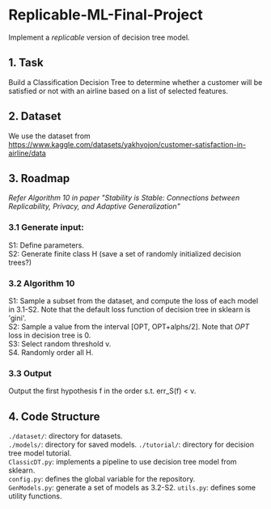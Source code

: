 # Replicable-ML-Final-Project  
Implement a *replicable* version of decision tree model.   

## 1. Task
Build a Classification Decision Tree to determine whether a customer will be satisfied or not with an airline based on a list of selected features.  

## 2. Dataset
We use the dataset from https://www.kaggle.com/datasets/yakhyojon/customer-satisfaction-in-airline/data
  
## 3. Roadmap
*Refer Algorithm 10 in paper "Stability is Stable: Connections between Replicability, Privacy, and
Adaptive Generalization"* 
### 3.1 Generate input:
S1: Define parameters.   
S2: Generate finite class H (save a set of randomly initialized decision trees?)   

### 3.2 Algorithm 10
S1: Sample a subset from the dataset, and compute the loss of each model in 3.1-S2. Note that the default loss function of decision tree in sklearn is 'gini'.  
S2: Sample a value from the interval [OPT, OPT+alphs/2]. Note that *OPT* loss in decision tree is 0.  
S3: Select random threshold v.  
S4. Randomly order all H.  

### 3.3 Output
Output the first hypothesis f in the order s.t. err_S(f) < v.

## 4. Code Structure  
`./dataset/`: directory for datasets.  
`./models/`: directory for saved models.
`./tutorial/`: directory for decision tree model tutorial.  
`ClassicDT.py`: implements a pipeline to use decision tree model from sklearn.  
`config.py`: defines the global variable for the repository.  
`GenModels.py`: generate a set of models as 3.2-S2.
`utils.py`: defines some utility functions.